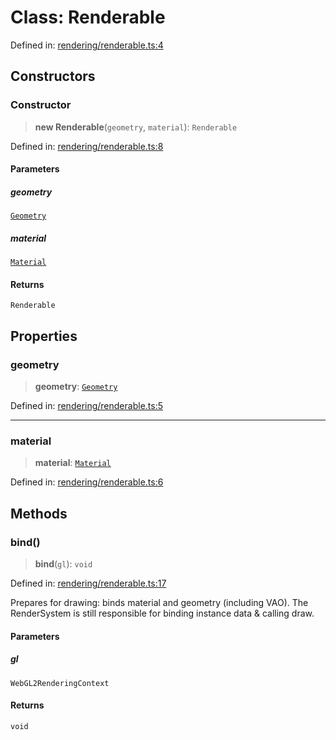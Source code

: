 # Class: Renderable

Defined in: [rendering/renderable.ts:4](https://github.com/Forge-Game-Engine/Forge/blob/7b95769650b59c5ba12aa490e41717344ca6bf1e/src/rendering/renderable.ts#L4)

## Constructors

### Constructor

> **new Renderable**(`geometry`, `material`): `Renderable`

Defined in: [rendering/renderable.ts:8](https://github.com/Forge-Game-Engine/Forge/blob/7b95769650b59c5ba12aa490e41717344ca6bf1e/src/rendering/renderable.ts#L8)

#### Parameters

##### geometry

[`Geometry`](Geometry.md)

##### material

[`Material`](Material.md)

#### Returns

`Renderable`

## Properties

### geometry

> **geometry**: [`Geometry`](Geometry.md)

Defined in: [rendering/renderable.ts:5](https://github.com/Forge-Game-Engine/Forge/blob/7b95769650b59c5ba12aa490e41717344ca6bf1e/src/rendering/renderable.ts#L5)

***

### material

> **material**: [`Material`](Material.md)

Defined in: [rendering/renderable.ts:6](https://github.com/Forge-Game-Engine/Forge/blob/7b95769650b59c5ba12aa490e41717344ca6bf1e/src/rendering/renderable.ts#L6)

## Methods

### bind()

> **bind**(`gl`): `void`

Defined in: [rendering/renderable.ts:17](https://github.com/Forge-Game-Engine/Forge/blob/7b95769650b59c5ba12aa490e41717344ca6bf1e/src/rendering/renderable.ts#L17)

Prepares for drawing: binds material and geometry (including VAO).
The RenderSystem is still responsible for binding instance data & calling draw.

#### Parameters

##### gl

`WebGL2RenderingContext`

#### Returns

`void`
